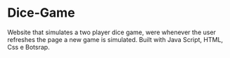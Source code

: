 # Dice-Game

Website that simulates a two player dice game, were whenever the user refreshes the page a new game is simulated. Built with Java Script, HTML, Css e Botsrap.
